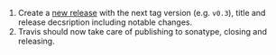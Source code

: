 1. Create a [new release](https://github.com/akka/akka-stream-contrib/releases/new) with the next tag version (e.g. `v0.3`), title and release decsription including notable changes.
1. Travis should now take care of publishing to sonatype, closing and releasing.
